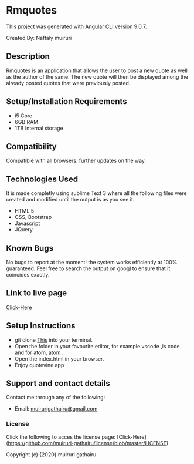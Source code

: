 # Rmquotes

 This project was generated with [Angular CLI](https://github.com/angular/angular-cli) version 9.0.7.

 Created By: Naftaly muiruri


## Description

Rmquotes is an application that allows the user to post a new quote as well as the author of the same. The new quote will then be displayed among the already posted quotes that were previously posted.

## Setup/Installation Requirements
* i5 Core
* 6GB RAM
* 1TB Internal storage 

## Compatibility

  Compatible with all browsers.
  further updates on the way. 

## Technologies Used
It is made completly using sublime Text 3 where all the following files were created and modified until the output is as you see it.
* HTML 5
* CSS, Bootstrap
* Javascript
* JQuery

## Known Bugs
No bugs to report at the moment! the system works efficiently at 100% guaranteed. Feel free to search the output on googl to ensure that it coincides exactly.

## Link to live page
[Click-Here](https://muiruri-gathairu.github.io/rmquotes/)

## Setup Instructions
* git clone [This](https://muiruri-gathairu.github.io/rmquote/) into your terminal.  
* Open the folder in your favourite editor, for example vscode ,is code . and for atom, atom . 
* Open the index.html in your browser.
* Enjoy quotevine app


## Support and contact details
Contact me through any of the following:
* Email: muirurigathairu@gmail.com


### License
Click the following to acces the license page: [Click-Here] (https://github.com/muiruri-gathairu/license/blob/master/LICENSE)

Copyright (c) {2020} muiruri gathairu.
